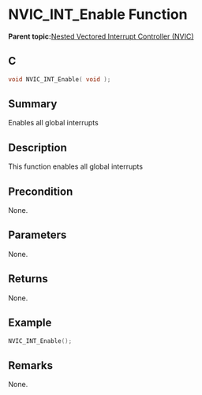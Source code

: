 # NVIC\_INT\_Enable Function

**Parent topic:**[Nested Vectored Interrupt Controller \(NVIC\)](GUID-4A575FC4-4E67-4495-826F-A73EEC4FF8C9.md)

## C

```c
void NVIC_INT_Enable( void );
```

## Summary

Enables all global interrupts

## Description

This function enables all global interrupts

## Precondition

None.

## Parameters

None.

## Returns

None.

## Example

```c
NVIC_INT_Enable();
```

## Remarks

None.

